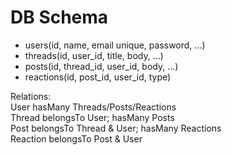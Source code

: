 # DB Schema

- users(id, name, email unique, password, ...)
- threads(id, user_id, title, body, ...)
- posts(id, thread_id, user_id, body, ...)
- reactions(id, post_id, user_id, type)

Relations:  
User hasMany Threads/Posts/Reactions  
Thread belongsTo User; hasMany Posts  
Post belongsTo Thread & User; hasMany Reactions  
Reaction belongsTo Post & User

